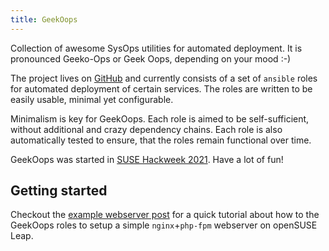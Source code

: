 ```yaml
---
title: GeekOops
---
```

Collection of awesome SysOps utilities for automated deployment. It is pronounced Geeko-Ops or Geek Oops, depending on your mood :-)

The project lives on [GitHub](https://github.com/GeekOops) and currently consists of a set of `ansible` roles for automated deployment of certain services. The roles are written to be easily usable, minimal yet configurable.

Minimalism is key for GeekOops. Each role is aimed to be self-sufficient, without additional and crazy dependency chains. Each role is also automatically tested to ensure, that the roles remain functional over time.

GeekOops was started in [SUSE Hackweek 2021](https://hackweek.suse.com/20/projects/create-ansible-roles-for-generic-server-stuff). Have a lot of fun!

## Getting started

Checkout the [example webserver post](/posts/20210326-example-webserver/) for a quick tutorial about how to the GeekOops roles to setup a simple `nginx`+`php-fpm` webserver on openSUSE Leap.